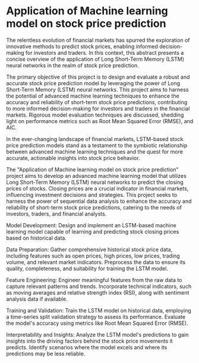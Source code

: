 # Application of Machine learning model on stock price prediction

The relentless evolution of financial markets has spurred the exploration of innovative methods to predict stock prices, enabling informed decision-making for investors and traders. In this context, this abstract presents a concise overview of the application of Long Short-Term Memory (LSTM) neural networks in the realm of stock price prediction.

The primary objective of this project is to design and evaluate a robust and accurate stock price prediction model by leveraging the power of Long Short-Term Memory (LSTM) neural networks. This project aims to harness the potential of advanced machine learning techniques to enhance the accuracy and reliability of short-term stock price predictions, contributing to more informed decision-making for investors and traders in the financial markets. Rigorous model evaluation techniques are discussed, shedding light on performance metrics such as Root Mean Squared Error (RMSE), and AIC.

In the ever-changing landscape of financial markets, LSTM-based stock price prediction models stand as a testament to the symbiotic relationship between advanced machine learning techniques and the quest for more accurate, actionable insights into stock price behavior.



The "Application of Machine learning model on stock price prediction" project aims to develop an advanced machine learning model that utilizes Long Short-Term Memory (LSTM) neural networks to predict the closing prices of stocks. Closing prices are a crucial indicator in financial markets, influencing investment decisions and strategies. This project seeks to harness the power of sequential data analysis to enhance the accuracy and reliability of short-term stock price predictions, catering to the needs of investors, traders, and financial analysts.


Model Development: Design and implement an LSTM-based machine learning model capable of learning and predicting stock closing prices based on historical data.

Data Preparation: Gather comprehensive historical stock price data, including features such as open prices, high prices, low prices, trading volume, and relevant market indicators. Preprocess the data to ensure its quality, completeness, and suitability for training the LSTM model.
  
Feature Engineering: Engineer meaningful features from the raw data to capture relevant patterns and trends. Incorporate technical indicators, such as moving averages and relative strength index (RSI), along with sentiment analysis data if available.
 
Training and Validation: Train the LSTM model on historical data, employing a time-series split validation strategy to assess its performance. Evaluate the model's accuracy using metrics like Root Mean Squared Error (RMSE).
 
Interpretability and Insights: Analyze the LSTM model's predictions to gain insights into the driving factors behind the stock price movements it predicts. Identify scenarios where the model excels and where its predictions may be less reliable.
